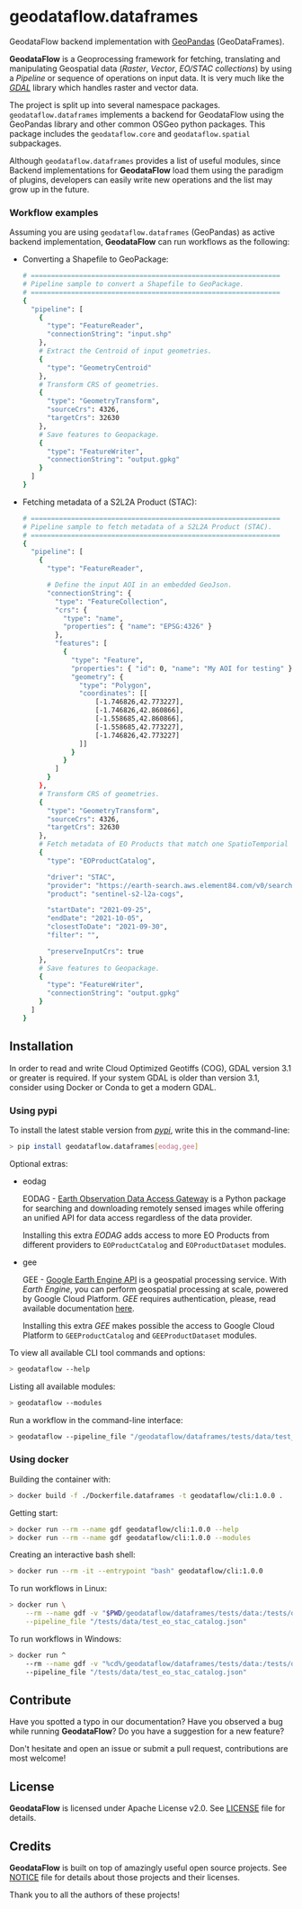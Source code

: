# geodataflow.dataframes

GeodataFlow backend implementation with [GeoPandas](https://geopandas.org/) (GeoDataFrames).

**GeodataFlow** is a Geoprocessing framework for fetching, translating and manipulating Geospatial data (*Raster*, *Vector*, *EO/STAC collections*) by using a *Pipeline* or sequence of operations on input data. It is very much like the [_GDAL_](https://gdal.org/) library which handles raster and vector data.

The project is split up into several namespace packages. `geodataflow.dataframes` implements a backend for GeodataFlow using the GeoPandas library and other common OSGeo python packages. This package includes the `geodataflow.core` and `geodataflow.spatial` subpackages.

Although `geodataflow.dataframes` provides a list of useful modules, since Backend implementations for **GeodataFlow** load them using the paradigm of plugins, developers can easily write new operations and the list may grow up in the future.

### Workflow examples

Assuming you are using `geodataflow.dataframes` (GeoPandas) as active backend implementation, **GeodataFlow** can run workflows as the following:

+ Converting a Shapefile to GeoPackage:
  ```bash
  # ==============================================================
  # Pipeline sample to convert a Shapefile to GeoPackage.
  # ==============================================================
  {
    "pipeline": [
      {
        "type": "FeatureReader",
        "connectionString": "input.shp"
      },
      # Extract the Centroid of input geometries.
      {
        "type": "GeometryCentroid"
      },
      # Transform CRS of geometries.
      {
        "type": "GeometryTransform",
        "sourceCrs": 4326,
        "targetCrs": 32630
      },
      # Save features to Geopackage.
      {
        "type": "FeatureWriter",
        "connectionString": "output.gpkg"
      }
    ]
  }
  ```

+ Fetching metadata of a S2L2A Product (STAC):
  ```bash
  # ==============================================================
  # Pipeline sample to fetch metadata of a S2L2A Product (STAC).
  # ==============================================================
  {
    "pipeline": [
      {
        "type": "FeatureReader",

        # Define the input AOI in an embedded GeoJson.
        "connectionString": {
          "type": "FeatureCollection",
          "crs": {
            "type": "name",
            "properties": { "name": "EPSG:4326" }
          },
          "features": [
            {
              "type": "Feature",
              "properties": { "id": 0, "name": "My AOI for testing" },
              "geometry": {
                "type": "Polygon",
                "coordinates": [[
                    [-1.746826,42.773227],
                    [-1.746826,42.860866],
                    [-1.558685,42.860866],
                    [-1.558685,42.773227],
                    [-1.746826,42.773227]
                ]]
              }
            }
          ]
        }
      },
      # Transform CRS of geometries.
      {
        "type": "GeometryTransform",
        "sourceCrs": 4326,
        "targetCrs": 32630
      },
      # Fetch metadata of EO Products that match one SpatioTemporial criteria.
      {
        "type": "EOProductCatalog",

        "driver": "STAC",
        "provider": "https://earth-search.aws.element84.com/v0/search",
        "product": "sentinel-s2-l2a-cogs",

        "startDate": "2021-09-25",
        "endDate": "2021-10-05",
        "closestToDate": "2021-09-30",
        "filter": "",

        "preserveInputCrs": true
      },
      # Save features to Geopackage.
      {
        "type": "FeatureWriter",
        "connectionString": "output.gpkg"
      }
    ]
  }
  ```

## Installation

In order to read and write Cloud Optimized Geotiffs (COG), GDAL version 3.1 or greater is required. If your system GDAL is older than version 3.1, consider using Docker or Conda to get a modern GDAL.

### Using pypi

To install the latest stable version from [_pypi_](https://pypi.org/), write this in the command-line:

```bash
> pip install geodataflow.dataframes[eodag,gee]
```

Optional extras:

* eodag

  EODAG - [Earth Observation Data Access Gateway](https://eodag.readthedocs.io/en/stable/) is a Python package for searching and downloading remotely sensed images while offering an unified API for data access regardless of the data provider.

  Installing this extra _EODAG_ adds access to more EO Products from different providers to `EOProductCatalog` and `EOProductDataset` modules.

* gee

  GEE - [Google Earth Engine API](https://developers.google.com/earth-engine) is a geospatial processing service. With _Earth Engine_, you can perform geospatial processing at scale, powered by Google Cloud Platform. _GEE_ requires authentication, please, read available documentation [here](https://developers.google.com/earth-engine/guides/python_install#authentication).

  Installing this extra _GEE_ makes possible the access to Google Cloud Platform to `GEEProductCatalog` and `GEEProductDataset` modules.

To view all available CLI tool commands and options:
```bash
> geodataflow --help
```

Listing all available modules:
```bash
> geodataflow --modules
```

Run a workflow in the command-line interface:
```bash
> geodataflow --pipeline_file "/geodataflow/dataframes/tests/data/test_eo_stac_catalog.json"
```

### Using docker

Building the container with:
```bash
> docker build -f ./Dockerfile.dataframes -t geodataflow/cli:1.0.0 .
```

Getting start:
```bash
> docker run --rm --name gdf geodataflow/cli:1.0.0 --help
> docker run --rm --name gdf geodataflow/cli:1.0.0 --modules
```

Creating an interactive bash shell:
```bash
> docker run --rm -it --entrypoint "bash" geodataflow/cli:1.0.0
```

To run workflows in Linux:
```bash
> docker run \
    --rm --name gdf -v "$PWD/geodataflow/dataframes/tests/data:/tests/data" geodataflow/cli:1.0.0 \
    --pipeline_file "/tests/data/test_eo_stac_catalog.json"
```

To run workflows in Windows:
```bash
> docker run ^
    --rm --name gdf -v "%cd%/geodataflow/dataframes/tests/data:/tests/data" geodataflow/cli:1.0.0 ^
    --pipeline_file "/tests/data/test_eo_stac_catalog.json"
```

## Contribute

Have you spotted a typo in our documentation? Have you observed a bug while running **GeodataFlow**? Do you have a suggestion for a new feature?

Don't hesitate and open an issue or submit a pull request, contributions are most welcome!

## License

**GeodataFlow** is licensed under Apache License v2.0.
See [LICENSE](LICENSE) file for details.

## Credits

**GeodataFlow** is built on top of amazingly useful open source projects. See [NOTICE](../../NOTICE) file for details about those projects
and their licenses.

Thank you to all the authors of these projects!
